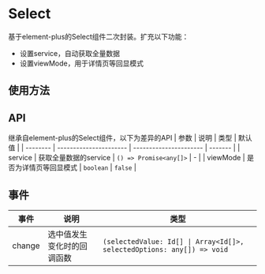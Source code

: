 # Select
基于element-plus的Select组件二次封装。扩充以下功能：

- 设置service，自动获取全量数据
- 设置viewMode，用于详情页等回显模式

<script setup>
  import Demo1 from '@/components/Select/demos/demo1.vue'
  import Demo1Code from '@/components/Select/demos/demo1.vue?raw'
</script>
<demo :comp="Demo1" :code="Demo1Code" title="基础用法" />

## 使用方法

## API
继承自element-plus的Select组件，以下为差异的API
| 参数     | 说明                   | 类型                   | 默认值  |
| -------- | ---------------------- | ---------------------- | ------- |
| service  | 获取全量数据的service  | `() => Promise<any[]>` | -       |
| viewMode | 是否为详情页等回显模式 | `boolean`              | `false` |

## 事件

| 事件   | 说明                       | 类型                                                                   |
| ------ | -------------------------- | ---------------------------------------------------------------------- |
| change | 选中值发生变化时的回调函数 | `(selectedValue: Id[] \| Array<Id[]>, selectedOptions: any[]) => void` |
